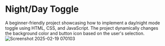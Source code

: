 # Night/Day Toggle

A beginner-friendly project showcasing how to implement a day/night mode toggle using HTML, CSS, and JavaScript. The project dynamically changes the background color and button icon based on the user's selection.
![Screenshot 2025-02-19 070103](https://github.com/user-attachments/assets/7bc330b5-174e-4d38-ba89-3fa055187540)





